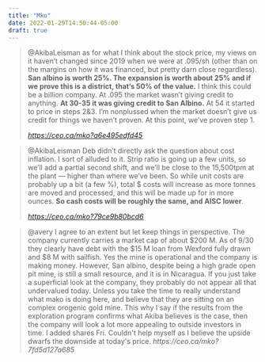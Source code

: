 ```yaml
---
title: "Mko"
date: 2022-01-29T14:50:44-05:00
draft: true
---
```


<blockquote>

@AkibaLeisman as for what I think about the stock price, my views on it haven’t changed since 2019 when we were at .095/sh (other than on the margins on how it was financed, but pretty darn close regardless).  **San albino is worth 25%.  The expansion is worth about 25% and if we prove this is a district, that’s 50% of the value.** I think this could be a billion company.  At .095 the market wasn’t giving credit to anything.  **At 30-35 it was giving credit to San Albino.**  At 54 it started to price in steps 2&3.  I’m nonplussed when the market doesn’t give us credit for things we haven’t proven.  At this point, we’ve proven step 1.  

<cite>https://ceo.ca/mko?a6e495edfd45<cite>

</blockquote>


<blockquote>

@AkibaLeisman Deb didn’t directly ask the question about cost inflation.  I sort of alluded to it.  Strip ratio is going up a few units, so we’ll add a partial second shift, and we’ll be close to the 15,500tpm at the plant — higher than where we’ve been.    So while unit costs are probably up a bit (a few %), total $ costs will increase as more tonnes are moved and processed, and this will be made up for in more ounces.  **So cash costs will be roughly the same, and AISC lower**.  

<cite>https://ceo.ca/mko?79ce9b80bcd6<cite>
</blockquote>


<blockquote>
@avery I agree to an extent but let keep things in perspective.  The company currently carries a market cap of about $200 M.  As of 9/30 they clearly have debt with the $15 M loan from Wexford fully drawn and $8 M with sailfish.  Yes the mine is operational and the company is making money.  However, San albino, despite being a high grade open pit mine, is still a small resource, and it is in Nicaragua.  If you just take a superficial look at the company, they probably do not appear all that undervalued today.  Unless you take the time to really understand what mako is doing here, and believe that they are sitting on an complex orogenic gold mine.  This why I say if the results from the exploration program confirms what Akiba believes is the case, then the company will look a lot more appealing to outside investors in time.  I added shares Fri.  Couldn't help myself as I believe the upside dwarfs the downside at today's price. 
<cite>https://ceo.ca/mko?7fd5d127a685</cite>
</blockquote>